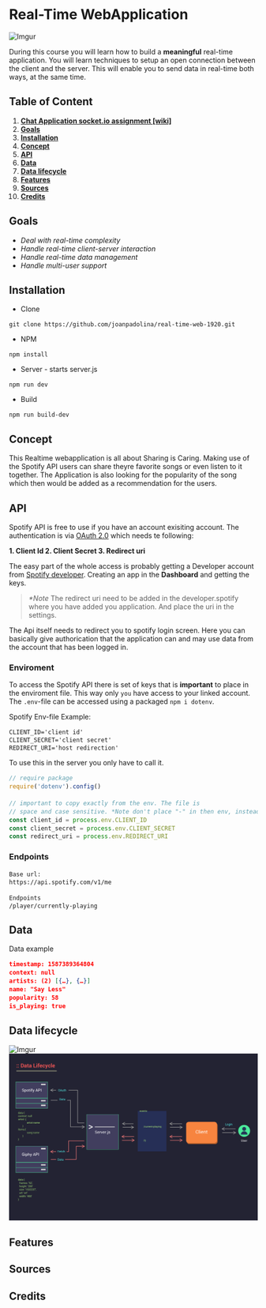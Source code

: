 # Real-Time WebApplication

![Imgur](https://imgur.com/fm0CUbZ.png)

During this course you will learn how to build a **meaningful** real-time application. You will learn techniques to setup an open connection between the client and the server. This will enable you to send data in real-time both ways, at the same time.

## Table of Content

1. __[Chat Application socket.io assignment [wiki]](https://github.com/joanpadolina/real-time-web-1920/wiki/Chat-application)__
1. __[Goals](#goals)__
1. __[Installation](#installation)__
1. __[Concept](#concept)__
1. __[API](#api)__
1. __[Data](#data)__
1. __[Data lifecycle](#data-lifecycle)__
1. __[Features](#features)__
1. __[Sources](#sources)__
1. __[Credits](#credits)__

## Goals
- _Deal with real-time complexity_
- _Handle real-time client-server interaction_
- _Handle real-time data management_
- _Handle multi-user support_

## Installation

* Clone

```
git clone https://github.com/joanpadolina/real-time-web-1920.git
```
* NPM

```
npm install
```

* Server - starts server.js

```
npm run dev
```

* Build

``` 
npm run build-dev
```

## Concept

This Realtime webapplication is all about  Sharing is Caring. Making use of the Spotify API users can share theyre favorite songs or even listen to it together. The Application is also looking for the popularity of the song which then would be added as a recommendation for the users. 

## API

Spotify API is free to use if you have an account exisiting account. The authentication is via [OAuth 2.0](https://oauth.net/articles/authentication/) which needs te following:

__1. Client Id
2. Client Secret
3. Redirect uri__

The easy part of the whole access is probably getting a Developer account from [Spotify developer](https://developer.spotify.com/dashboard/). Creating an app in the __Dashboard__ and getting the keys.
> _*Note_ The redirect uri need to be added in the developer.spotify where you have added you application. And place the uri in the settings.

The Api itself needs to redirect you to spotify login screen. Here you can basically give authorication that the application can and may use data from the account that has been logged in.

### Enviroment 

To access the Spotify API there is set of keys that is __important__ to place in the enviroment file. This way only `you` have access to your linked account. The `.env`-file can be accessed using a packaged `npm i dotenv`.

Spotify Env-file Example: 
```env
CLIENT_ID='client id'
CLIENT_SECRET='client secret'
REDIRECT_URI='host redirection'
```

To use this in the server you only have to call it.

```js
// require package
require('dotenv').config()

// important to copy exactly from the env. The file is 
// space and case sensitive. *Note don't place "-" in then env, instead use under lines.
const client_id = process.env.CLIENT_ID
const client_secret = process.env.CLIENT_SECRET
const redirect_uri = process.env.REDIRECT_URI


```

### Endpoints

```
Base url: 
https://api.spotify.com/v1/me

Endpoints
/player/currently-playing

```

## Data

Data example
```json
timestamp: 1587389364804
context: null
artists: (2) [{…}, {…}]
name: "Say Less"
popularity: 58
is_playing: true
```


## Data lifecycle
![Imgur](https://i.imgur.com/tePPSxl.jpg)
<img src="/public/assets/img/datalife.png">

## Features
## Sources
## Credits


<!-- ## Curriculum

### Week 1 - Hello Server

Goal: Build and deploy a unique barebone real-time app  

[Exercises](https://github.com/cmda-minor-web/real-time-web-1819/blob/master/week-1.md)    
[Slides](https://docs.google.com/presentation/d/1EVsEFgBnG699nce058ss_PkVJROQXDp5wJJ-IRXvzTA/edit?usp=sharing)  


### Week 2 - Sharing is caring  

Goal: Store, manipulate and share data between server-client   

[Exercises](https://github.com/cmda-minor-web/real-time-web-1819/blob/master/week-2.md)    
[Slides](https://docs.google.com/presentation/d/1woKoY59D8Zcttna0FzfNjEtGtT8oXWi9b5LYlukRISM/edit?usp=sharing)


### Week 3 - Let’s take this show on the road 

Goal: Handle data sharing and multi-user support 

[Exercises](https://github.com/cmda-minor-web/real-time-web-1819/blob/master/week-3.md)  
[Slides](https://docs.google.com/presentation/d/1SHofRYg87bhdqhv7DQb_HZMbW7Iq1PtqxpdtZHMbMmk/edit?usp=sharing) -->


<!-- Add a link to your live demo in Github Pages 🌐-->

<!-- ☝️ replace this description with a description of your own work -->

<!-- replace the code in the /docs folder with your own, so you can showcase your work with GitHub Pages 🌍 -->

<!-- Add a nice image here at the end of the week, showing off your shiny frontend 📸 -->

<!-- Maybe a table of contents here? 📚 -->

<!-- How about a section that describes how to install this project? 🤓 -->

<!-- ...but how does one use this project? What are its features 🤔 -->

<!-- What external data source is featured in your project and what are its properties 🌠 -->

<!-- This would be a good place for your data life cycle ♻️-->

<!-- Maybe a checklist of done stuff and stuff still on your wishlist? ✅ -->

<!-- How about a license here? 📜  -->
